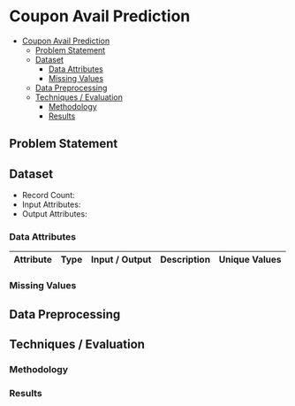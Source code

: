 # Coupon Avail Prediction

- [Coupon Avail Prediction](#coupon-avail-prediction)
  - [Problem Statement](#problem-statement)
  - [Dataset](#dataset)
    - [Data Attributes](#data-attributes)
    - [Missing Values](#missing-values)
  - [Data Preprocessing](#data-preprocessing)
  - [Techniques / Evaluation](#techniques--evaluation)
    - [Methodology](#methodology)
    - [Results](#results)

## Problem Statement

## Dataset
- Record Count: 
- Input Attributes: 
- Output Attributes:
### Data Attributes
| Attribute | Type | Input / Output | Description | Unique Values |
| --------- | ---- | ----------- | -------------- | ------------- |
### Missing Values

## Data Preprocessing
## Techniques / Evaluation
### Methodology
### Results
